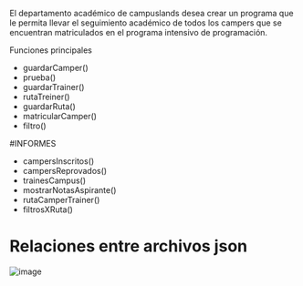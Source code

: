 El departamento académico de campuslands desea crear un programa que le permita llevar el seguimiento
académico de todos los campers que se encuentran matriculados en el programa intensivo de programación.


Funciones principales 
- guardarCamper() 
- prueba() 
- guardarTrainer() 
- rutaTreiner()
- guardarRuta() 
- matricularCamper() 
- filtro()

#INFORMES
- campersInscritos() 
- campersReprovados() 
- trainesCampus() 
- mostrarNotasAspirante() 
- rutaCamperTrainer()
- filtrosXRuta()

# Relaciones entre archivos json
  ![image](https://github.com/Michael-Chacon/seguimientoAcademicoCampuslands/assets/74632437/d9e492ed-5d38-4304-a94e-8446eecbb479)
